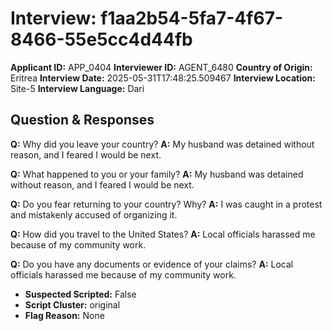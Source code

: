# Interview: f1aa2b54-5fa7-4f67-8466-55e5cc4d44fb
**Applicant ID:** APP_0404
**Interviewer ID:** AGENT_6480
**Country of Origin:** Eritrea
**Interview Date:** 2025-05-31T17:48:25.509467
**Interview Location:** Site-5
**Interview Language:** Dari

## Question & Responses

**Q:** Why did you leave your country?
**A:** My husband was detained without reason, and I feared I would be next.

**Q:** What happened to you or your family?
**A:** My husband was detained without reason, and I feared I would be next.

**Q:** Do you fear returning to your country? Why?
**A:** I was caught in a protest and mistakenly accused of organizing it.

**Q:** How did you travel to the United States?
**A:** Local officials harassed me because of my community work.

**Q:** Do you have any documents or evidence of your claims?
**A:** Local officials harassed me because of my community work.

- **Suspected Scripted:** False
- **Script Cluster:** original
- **Flag Reason:** None